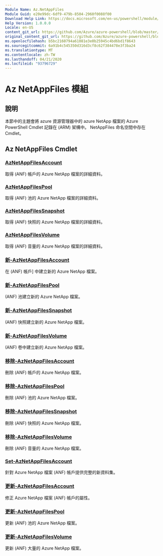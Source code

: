 ```yaml
---
Module Name: Az.NetAppFiles
Module Guid: e20e99dc-6df9-479b-8504-2960f0088f00
Download Help Link: https://docs.microsoft.com/en-us/powershell/module/az.netappfiles
Help Version: 1.0.0.0
Locale: en-US
content_git_url: https://github.com/Azure/azure-powershell/blob/master/src/NetAppFiles/NetAppFiles/help/Az.NetAppFiles.md
original_content_git_url: https://github.com/Azure/azure-powershell/blob/master/src/NetAppFiles/NetAppFiles/help/Az.NetAppFiles.md
ms.openlocfilehash: b5bc2160794a61081e3e0b25945c4bd6bd1f8643
ms.sourcegitcommit: 6a91b4c545350d316d3cf8c62f384478e3f3ba24
ms.translationtype: MT
ms.contentlocale: zh-TW
ms.lasthandoff: 04/21/2020
ms.locfileid: "93796729"
---
```

# Az NetAppFiles 模組
## 說明
本節中的主題會將 azure 資源管理器中的 azure NetApp 檔案的 Azure PowerShell Cmdlet 記錄在 (ARM) 架構中。 NetAppFiles 命名空間中存在 Cmdlet。

## Az NetAppFiles Cmdlet
### [AzNetAppFilesAccount](Get-AzNetAppFilesAccount.md)
取得 (ANF) 帳戶的 Azure NetApp 檔案的詳細資料。

### [AzNetAppFilesPool](Get-AzNetAppFilesPool.md)
取得 (ANF) 池的 Azure NetApp 檔案的詳細資料。

### [AzNetAppFilesSnapshot](Get-AzNetAppFilesSnapshot.md)
取得 (ANF) 快照的 Azure NetApp 檔案的詳細資料。

### [AzNetAppFilesVolume](Get-AzNetAppFilesVolume.md)
取得 (ANF) 音量的 Azure NetApp 檔案的詳細資料。

### [新-AzNetAppFilesAccount](New-AzNetAppFilesAccount.md)
在 (ANF) 帳戶] 中建立新的 Azure NetApp 檔案。

### [新-AzNetAppFilesPool](New-AzNetAppFilesPool.md)
 (ANF) 池建立新的 Azure NetApp 檔案。

### [新-AzNetAppFilesSnapshot](New-AzNetAppFilesSnapshot.md)
 (ANF) 快照建立新的 Azure NetApp 檔案。

### [新-AzNetAppFilesVolume](New-AzNetAppFilesVolume.md)
 (ANF) 卷中建立新的 Azure NetApp 檔案。

### [移除-AzNetAppFilesAccount](Remove-AzNetAppFilesAccount.md)
刪除 (ANF) 帳戶的 Azure NetApp 檔案。

### [移除-AzNetAppFilesPool](Remove-AzNetAppFilesPool.md)
刪除 (ANF) 池的 Azure NetApp 檔案。

### [移除-AzNetAppFilesSnapshot](Remove-AzNetAppFilesSnapshot.md)
刪除 (ANF) 快照的 Azure NetApp 檔案。

### [移除-AzNetAppFilesVolume](Remove-AzNetAppFilesVolume.md)
刪除 (ANF) 音量的 Azure NetApp 檔案。

### [Set-AzNetAppFilesAccount](Set-AzNetAppFilesAccount.md)
針對 Azure NetApp 檔案 (ANF) 帳戶提供完整的新資料集。

### [更新-AzNetAppFilesAccount](Update-AzNetAppFilesAccount.md)
修正 Azure NetApp 檔案 (ANF) 帳戶的屬性。

### [更新-AzNetAppFilesPool](Update-AzNetAppFilesPool.md)
更新 (ANF) 池的 Azure NetApp 檔案。

### [更新-AzNetAppFilesVolume](Update-AzNetAppFilesVolume.md)
更新 (ANF) 大量的 Azure NetApp 檔案。

